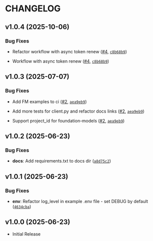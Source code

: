 # CHANGELOG

<!-- version list -->

## v1.0.4 (2025-10-06)

### Bug Fixes

- Refactor workflow with async token renew
  ([#4](https://github.com/cloud-ru-tech/evolution-openai-python/pull/4),
  [`c8b68b9`](https://github.com/cloud-ru-tech/evolution-openai-python/commit/c8b68b9e576fa21bce8e07bf65480ff9b6934b7b))

- Workflow with async token renew
  ([#4](https://github.com/cloud-ru-tech/evolution-openai-python/pull/4),
  [`c8b68b9`](https://github.com/cloud-ru-tech/evolution-openai-python/commit/c8b68b9e576fa21bce8e07bf65480ff9b6934b7b))


## v1.0.3 (2025-07-07)

### Bug Fixes

- Add FM examples to ci ([#2](https://github.com/cloud-ru-tech/evolution-openai-python/pull/2),
  [`aea9eb9`](https://github.com/cloud-ru-tech/evolution-openai-python/commit/aea9eb9dffb89142e24c63b3fc994780cbaf1075))

- Add more tests for client.py and refactor docs links
  ([#2](https://github.com/cloud-ru-tech/evolution-openai-python/pull/2),
  [`aea9eb9`](https://github.com/cloud-ru-tech/evolution-openai-python/commit/aea9eb9dffb89142e24c63b3fc994780cbaf1075))

- Support project_id for foundation-models
  ([#2](https://github.com/cloud-ru-tech/evolution-openai-python/pull/2),
  [`aea9eb9`](https://github.com/cloud-ru-tech/evolution-openai-python/commit/aea9eb9dffb89142e24c63b3fc994780cbaf1075))


## v1.0.2 (2025-06-23)

### Bug Fixes

- **docs**: Add requirements.txt to docs dir
  ([`a8d75c2`](https://github.com/cloud-ru-tech/evolution-openai-python/commit/a8d75c26965a116928c739dfd2afeca678262a93))


## v1.0.1 (2025-06-23)

### Bug Fixes

- **env**: Refactor log_level in example .env file - set DEBUG by default
  ([`4634cba`](https://github.com/cloud-ru-tech/evolution-openai-python/commit/4634cba3110e106e807528b0847f2d070facb10f))


## v1.0.0 (2025-06-23)

- Initial Release
